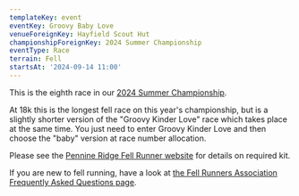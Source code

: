 ```yaml
---
templateKey: event
eventKey: Groovy Baby Love
venueForeignKey: Hayfield Scout Hut
championshipForeignKey: 2024 Summer Championship
eventType: Race
terrain: Fell
startsAt: '2024-09-14 11:00'
---
```

This is the eighth race in our [2024 Summer Championship](/championships/2024-summer-championship/).

At 18k this is the longest fell race on this year's championship, but is a slightly shorter version of the 
"Groovy Kinder Love" race which takes place at the same time. You just need to enter Groovy Kinder Love and then choose 
the "baby" version at race number allocation.

Please see the [Pennine Ridge Fell Runner website](https://pennineridgefellrunner.blogspot.com/2019/12/kinder-groovy-love_3.html) 
for details on required kit.

If you are new to fell running, have a look at [the Fell Runners Association Frequently Asked Questions page](https://www.fellrunner.org.uk/faq/frequently-asked-questions).
